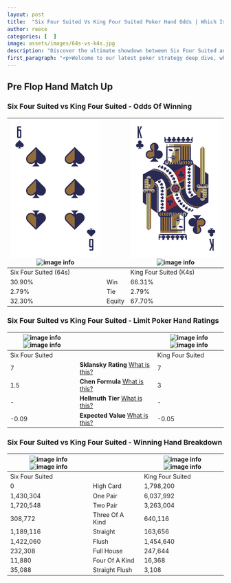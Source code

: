 ```yaml
---
layout: post
title:  "Six Four Suited Vs King Four Suited Poker Hand Odds | Which Is The Better Hand In Poker? A Complete Guide"
author: reece
categories: [  ]
image: assets/images/64s-vs-k4s.jpg
description: "Discover the ultimate showdown between Six Four Suited and King Four Suited in poker! Uncover the odds, strategies, and scenarios where one hand triumphs over the other. Get ready to up your poker game with this thrilling analysis."
first_paragraph: "<p>Welcome to our latest poker strategy deep dive, where we're pitting two distinct hands against each other in a high-stakes showdown: Six Four Suited vs King Four Suited.</p><p>In the dynamic world of poker, every decision counts, and knowing which hand holds the upper hand is key to your success at the table.</p><p>In this article, we'll dissect these two hands, explore the scenarios where one dominates the other, and equip you with the knowledge to make strategic choices that can tip the odds in your favor.</p><p>Get ready to unravel the intriguing dynamics of these poker hands and elevate your game to new heights.</p>"
---
```




[comment]: # (sp0)

## Pre Flop Hand Match Up

<div class="table hand-ratings" markdown="1"> 



### Six Four Suited vs King Four Suited - Odds Of Winning


    
| ![image info](assets/images/hand1/6.png) ![image info](assets/images/hand1/4s.png) |  | ![image info](assets/images/hand2/k.png) ![image info](assets/images/hand2/4s.png) |
| -------- | -------- | -------- |
| Six Four Suited (64s) |  | King Four Suited (K4s) |
| 30.90% | Win | 66.31% |
| 2.79% | Tie | 2.79% |
| 32.30% | Equity | 67.70% |




[comment]: # (sp1)



### Six Four Suited vs King Four Suited - Limit Poker Hand Ratings


    
| ![image info](https://www.riverpairs.com/assets/images/hand1/6.png) ![image info](https://www.riverpairs.com/assets/images/hand1/4s.png) |  | ![image info](https://www.riverpairs.com/assets/images/hand2/k.png) ![image info](https://www.riverpairs.com/assets/images/hand2/4s.png) |
| -------- | -------- | -------- |
| Six Four Suited |  | King Four Suited |
| 7 | **Sklansky Rating** [What is this?](/sklansky-rating-explained) | 7 |
| 1.5 | **Chen Formula** [What is this?](/chen-formula-explained) | 3 |
| - | **Hellmuth Tier** [What is this?](/Hellmuth-tier-explained) | - |
| -0.09 | **Expected Value** [What is this?](/expected-value-explained) | -0.05 |




[comment]: # (sp2)



### Six Four Suited vs King Four Suited - Winning Hand Breakdown


    
| ![image info](https://www.riverpairs.com/assets/images/hand1/6.png) ![image info](https://www.riverpairs.com/assets/images/hand1/4s.png) |  | ![image info](https://www.riverpairs.com/assets/images/hand2/k.png) ![image info](https://www.riverpairs.com/assets/images/hand2/4s.png) |
| -------- | -------- | -------- |
| Six Four Suited |  | King Four Suited |
| 0 | High Card | 1,798,200 |
| 1,430,304 | One Pair | 6,037,992 |
| 1,720,548 | Two Pair | 3,263,004 |
| 308,772 | Three Of A Kind | 640,116 |
| 1,189,116 | Straight | 163,656 |
| 1,422,060 | Flush | 1,454,640 |
| 232,308 | Full House | 247,644 |
| 11,880 | Four Of A Kind | 16,368 |
| 35,088 | Straight Flush | 3,108 |




[comment]: # (sp3)



</div>

[comment]: # (sp4)



[comment]: # (sp5)

